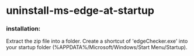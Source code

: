 # uninstall-ms-edge-at-startup
### installation:  
Extract the zip file into a folder. Create a shortcut of 'edgeChecker.exe' into your startup folder (%APPDATA%/Microsoft/Windows/Start Menu/Startup).
